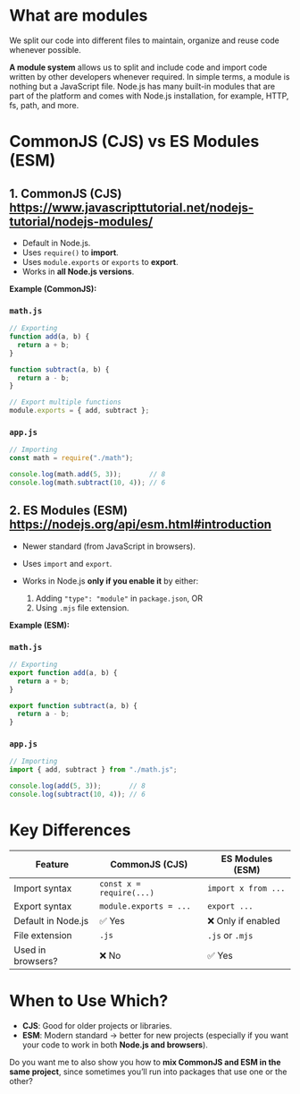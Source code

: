 # What are modules
We split our code into different files to maintain, organize and reuse code whenever possible. 

**A module system** allows us to split and include code and import code written by other developers whenever required. In simple terms, a module is nothing but a JavaScript file. Node.js has many built-in modules that are part of the platform and comes with Node.js installation, for example, HTTP, fs, path, and more.

# **CommonJS (CJS) vs ES Modules (ESM)**

## **1. CommonJS (CJS)** https://www.javascripttutorial.net/nodejs-tutorial/nodejs-modules/

* Default in Node.js.
* Uses `require()` to **import**.
* Uses `module.exports` or `exports` to **export**.
* Works in **all Node.js versions**.

**Example (CommonJS):**

### `math.js`

```js
// Exporting
function add(a, b) {
  return a + b;
}

function subtract(a, b) {
  return a - b;
}

// Export multiple functions
module.exports = { add, subtract };
```

### `app.js`

```js
// Importing
const math = require("./math");

console.log(math.add(5, 3));       // 8
console.log(math.subtract(10, 4)); // 6
```



## **2. ES Modules (ESM)** https://nodejs.org/api/esm.html#introduction

* Newer standard (from JavaScript in browsers).
* Uses `import` and `export`.
* Works in Node.js **only if you enable it** by either:

  1. Adding `"type": "module"` in `package.json`, OR
  2. Using `.mjs` file extension.

**Example (ESM):**

### `math.js`

```js
// Exporting
export function add(a, b) {
  return a + b;
}

export function subtract(a, b) {
  return a - b;
}
```

### `app.js`

```js
// Importing
import { add, subtract } from "./math.js";

console.log(add(5, 3));       // 8
console.log(subtract(10, 4)); // 6
```



# **Key Differences**

| Feature            | CommonJS (CJS)           | ES Modules (ESM)    |
| ------------------ | ------------------------ | ------------------- |
| Import syntax      | `const x = require(...)` | `import x from ...` |
| Export syntax      | `module.exports = ...`   | `export ...`        |
| Default in Node.js | ✅ Yes                    | ❌ Only if enabled   |
| File extension     | `.js`                    | `.js` or `.mjs`     |
| Used in browsers?  | ❌ No                     | ✅ Yes               |



# **When to Use Which?**

* **CJS**: Good for older projects or libraries.
* **ESM**: Modern standard → better for new projects (especially if you want your code to work in both **Node.js and browsers**).


Do you want me to also show you how to **mix CommonJS and ESM in the same project**, since sometimes you’ll run into packages that use one or the other?
